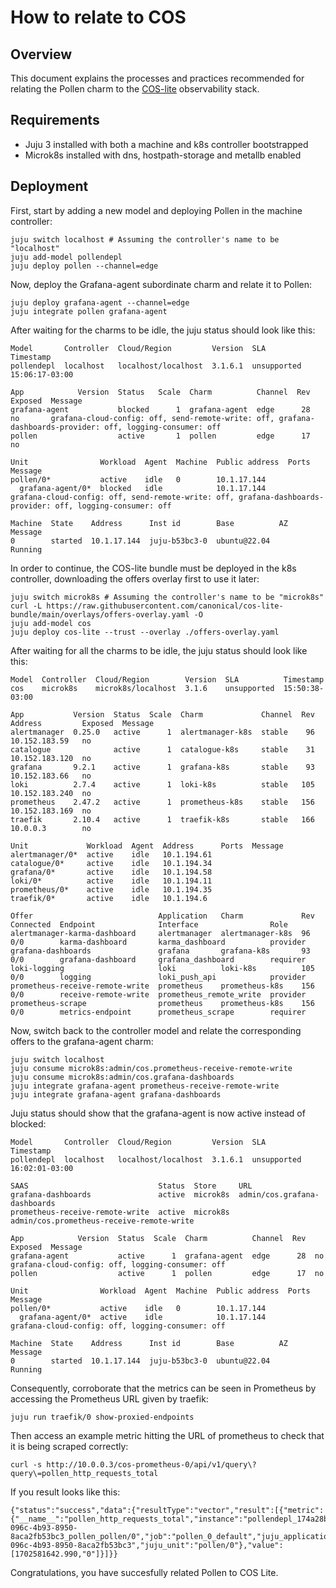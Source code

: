 # How to relate to COS

## Overview

This document explains the processes and practices recommended for relating the Pollen charm to the [COS-lite](https://charmhub.io/topics/canonical-observability-stack/editions/lite) observability stack.

## Requirements

- Juju 3 installed with both a machine and k8s controller bootstrapped
- Microk8s installed with dns, hostpath-storage and metallb enabled

## Deployment

First, start by adding a new model and deploying Pollen in the machine controller:
```
juju switch localhost # Assuming the controller's name to be "localhost"
juju add-model pollendepl
juju deploy pollen --channel=edge
```
Now, deploy the Grafana-agent subordinate charm and relate it to Pollen:
```
juju deploy grafana-agent --channel=edge
juju integrate pollen grafana-agent
```
After waiting for the charms to be idle, the juju status should look like this:
```
Model       Controller  Cloud/Region         Version  SLA          Timestamp
pollendepl  localhost   localhost/localhost  3.1.6.1  unsupported  15:06:17-03:00

App            Version  Status   Scale  Charm          Channel  Rev  Exposed  Message
grafana-agent           blocked      1  grafana-agent  edge      28  no       grafana-cloud-config: off, send-remote-write: off, grafana-dashboards-provider: off, logging-consumer: off
pollen                  active       1  pollen         edge      17  no

Unit                Workload  Agent  Machine  Public address  Ports  Message
pollen/0*           active    idle   0        10.1.17.144
  grafana-agent/0*  blocked   idle            10.1.17.144            grafana-cloud-config: off, send-remote-write: off, grafana-dashboards-provider: off, logging-consumer: off

Machine  State    Address      Inst id        Base          AZ  Message
0        started  10.1.17.144  juju-b53bc3-0  ubuntu@22.04      Running
```
In order to continue, the COS-lite bundle must be deployed in the k8s controller, downloading the offers overlay first to use it later:
```
juju switch microk8s # Assuming the controller's name to be "microk8s"
curl -L https://raw.githubusercontent.com/canonical/cos-lite-bundle/main/overlays/offers-overlay.yaml -O
juju add-model cos
juju deploy cos-lite --trust --overlay ./offers-overlay.yaml
```
After waiting for all the charms to be idle, the juju status should look like this:
```
Model  Controller  Cloud/Region        Version  SLA          Timestamp
cos    microk8s    microk8s/localhost  3.1.6    unsupported  15:50:38-03:00

App           Version  Status  Scale  Charm             Channel  Rev  Address         Exposed  Message
alertmanager  0.25.0   active      1  alertmanager-k8s  stable    96  10.152.183.59   no
catalogue              active      1  catalogue-k8s     stable    31  10.152.183.120  no
grafana       9.2.1    active      1  grafana-k8s       stable    93  10.152.183.66   no
loki          2.7.4    active      1  loki-k8s          stable   105  10.152.183.240  no
prometheus    2.47.2   active      1  prometheus-k8s    stable   156  10.152.183.169  no
traefik       2.10.4   active      1  traefik-k8s       stable   166  10.0.0.3        no

Unit             Workload  Agent  Address      Ports  Message
alertmanager/0*  active    idle   10.1.194.61
catalogue/0*     active    idle   10.1.194.34
grafana/0*       active    idle   10.1.194.58
loki/0*          active    idle   10.1.194.11   
prometheus/0*    active    idle   10.1.194.35
traefik/0*       active    idle   10.1.194.6

Offer                            Application   Charm             Rev  Connected  Endpoint              Interface                Role
alertmanager-karma-dashboard     alertmanager  alertmanager-k8s  96   0/0        karma-dashboard       karma_dashboard          provider
grafana-dashboards               grafana       grafana-k8s       93   0/0        grafana-dashboard     grafana_dashboard        requirer
loki-logging                     loki          loki-k8s          105  0/0        logging               loki_push_api            provider
prometheus-receive-remote-write  prometheus    prometheus-k8s    156  0/0        receive-remote-write  prometheus_remote_write  provider
prometheus-scrape                prometheus    prometheus-k8s    156  0/0        metrics-endpoint      prometheus_scrape        requirer
```
Now, switch back to the controller model and relate the corresponding offers to the grafana-agent charm:
```
juju switch localhost
juju consume microk8s:admin/cos.prometheus-receive-remote-write
juju consume microk8s:admin/cos.grafana-dashboards
juju integrate grafana-agent prometheus-receive-remote-write
juju integrate grafana-agent grafana-dashboards
```
Juju status should show that the grafana-agent is now active instead of blocked:
```
Model       Controller  Cloud/Region         Version  SLA          Timestamp
pollendepl  localhost   localhost/localhost  3.1.6.1  unsupported  16:02:01-03:00

SAAS                             Status  Store     URL
grafana-dashboards               active  microk8s  admin/cos.grafana-dashboards
prometheus-receive-remote-write  active  microk8s  admin/cos.prometheus-receive-remote-write

App            Version  Status  Scale  Charm          Channel  Rev  Exposed  Message
grafana-agent           active      1  grafana-agent  edge      28  no       grafana-cloud-config: off, logging-consumer: off
pollen                  active      1  pollen         edge      17  no       

Unit                Workload  Agent  Machine  Public address  Ports  Message
pollen/0*           active    idle   0        10.1.17.144            
  grafana-agent/0*  active    idle            10.1.17.144            grafana-cloud-config: off, logging-consumer: off

Machine  State    Address      Inst id        Base          AZ  Message
0        started  10.1.17.144  juju-b53bc3-0  ubuntu@22.04      Running
```
Consequently, corroborate that the metrics can be seen in Prometheus by accessing the Prometheus URL given by traefik:
```
juju run traefik/0 show-proxied-endpoints
```
Then access an example metric hitting the URL of prometheus to check that it is being scraped correctly:
```
curl -s http://10.0.0.3/cos-prometheus-0/api/v1/query\?query\=pollen_http_requests_total
```
If you result looks like this:
```
{"status":"success","data":{"resultType":"vector","result":[{"metric":{"__name__":"pollen_http_requests_total","instance":"pollendepl_174a28bf-096c-4b93-8950-8aca2fb53bc3_pollen_pollen/0","job":"pollen_0_default","juju_application":"pollen","juju_model":"pollendepl","juju_model_uuid":"174a28bf-096c-4b93-8950-8aca2fb53bc3","juju_unit":"pollen/0"},"value":[1702581642.990,"0"]}]}}
```
Congratulations, you have succesfully related Pollen to COS Lite.